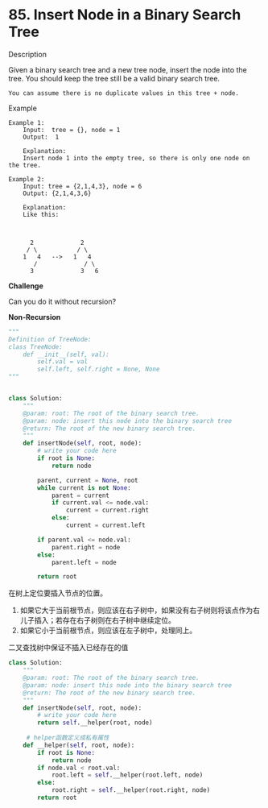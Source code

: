 # 85. Insert Node in a Binary Search Tree

Description

Given a binary search tree and a new tree node, insert the node into the tree. You should keep the tree still be a valid binary search tree.

```
You can assume there is no duplicate values in this tree + node.
```

Example

```
Example 1:
	Input:  tree = {}, node = 1
	Output:  1
	
	Explanation:
	Insert node 1 into the empty tree, so there is only one node on the tree.
```

```
Example 2:
	Input: tree = {2,1,4,3}, node = 6
	Output: {2,1,4,3,6}
	
	Explanation: 
	Like this:



	  2             2
	 / \           / \
	1   4   -->   1   4
	   /             / \ 
	  3             3   6
```

**Challenge**

Can you do it without recursion?


**Non-Recursion**

```python
"""
Definition of TreeNode:
class TreeNode:
    def __init__(self, val):
        self.val = val
        self.left, self.right = None, None
"""


class Solution:
    """
    @param: root: The root of the binary search tree.
    @param: node: insert this node into the binary search tree
    @return: The root of the new binary search tree.
    """
    def insertNode(self, root, node):
        # write your code here
        if root is None:
            return node

        parent, current = None, root
        while current is not None:
            parent = current
            if current.val <= node.val:
                current = current.right
            else:
                current = current.left

        if parent.val <= node.val:
            parent.right = node
        else:
            parent.left = node

        return root
```


在树上定位要插入节点的位置。

1. 如果它大于当前根节点，则应该在右子树中，如果没有右子树则将该点作为右儿子插入；若存在右子树则在右子树中继续定位。
2. 如果它小于当前根节点，则应该在左子树中，处理同上。

二叉查找树中保证不插入已经存在的值


```python
class Solution:
    """
    @param: root: The root of the binary search tree.
    @param: node: insert this node into the binary search tree
    @return: The root of the new binary search tree.
    """
    def insertNode(self, root, node):
        # write your code here
        return self.__helper(root, node)
    
     # helper函数定义成私有属性   
    def __helper(self, root, node):     
        if root is None:
            return node
        if node.val < root.val:
            root.left = self.__helper(root.left, node)
        else:
            root.right = self.__helper(root.right, node)
        return root
```
